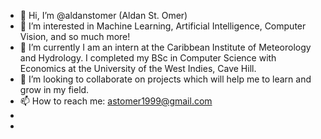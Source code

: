 - 👋 Hi, I’m @aldanstomer (Aldan St. Omer)
- 👀 I’m interested in Machine Learning, Artificial Intelligence, Computer Vision, and so much more!
- 🌱 I’m currently I am an intern at the Caribbean Institute of Meteorology and Hydrology. I completed my BSc in Computer Science with Economics at the University of the West Indies, Cave Hill.
- 💞️ I’m looking to collaborate on projects which will help me to learn and grow in my field.
- 📫 How to reach me: astomer1999@gmail.com
-
- <!---
aldanstomer/aldanstomer is a ✨ special ✨ repository because its `README.md` (this file) appears on your GitHub profile.
You can click the Preview link to take a look at your changes.
--->
